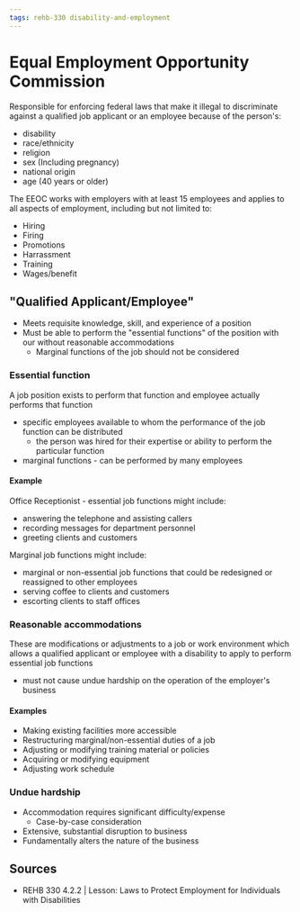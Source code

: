 ```yaml
---
tags: rehb-330 disability-and-employment
---
```


# Equal Employment Opportunity Commission

Responsible for enforcing federal laws that make it illegal to discriminate against a qualified job applicant or an employee because of the person's:

- disability
- race/ethnicity
- religion
- sex (Including pregnancy)
- national origin
- age (40 years or older)

The EEOC works with employers with at least 15 employees and applies to all aspects of employment, including but not limited to:

- Hiring
- Firing
- Promotions
- Harrassment
- Training
- Wages/benefit

## "Qualified Applicant/Employee"

- Meets requisite knowledge, skill, and experience of a position
- Must be able to perform the "essential functions" of the position with our without reasonable accommodations
  - Marginal functions of the job should not be considered

### Essential function

A job position exists to perform that function and employee actually performs that function

- specific employees available to whom the performance of the job function can be distributed
  - the person was hired for their expertise or ability to perform the particular function
- marginal functions - can be performed by many employees

#### Example

Office Receptionist - essential job functions might include:

- answering the telephone and assisting callers
- recording messages for department personnel
- greeting clients and customers

Marginal job functions might include:

- marginal or non-essential job functions that could be redesigned or reassigned to other employees
- serving coffee to clients and customers
- escorting clients to staff offices

### Reasonable accommodations

These are modifications or adjustments to a job or work environment which allows a qualified applicant or employee with a disability to apply to perform essential job functions

- must not cause undue hardship on the operation of the employer's business

#### Examples

- Making existing facilities more accessible
- Restructuring marginal/non-essential duties of a job
- Adjusting or modifying training material or policies
- Acquiring or modifying equipment
- Adjusting work schedule

### Undue hardship

- Accommodation requires significant difficulty/expense
  - Case-by-case consideration
- Extensive, substantial disruption to business
- Fundamentally alters the nature of the business

## Sources

- REHB 330 4.2.2 | Lesson: Laws to Protect Employment for Individuals with Disabilities
